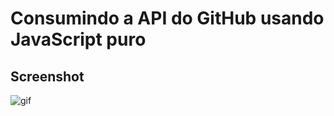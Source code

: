 # Consumindo a API do GitHub usando JavaScript puro

## Screenshot

![gif](https://github.com/guiemi-learning-center/consumindo_api_github_js_vanilla/blob/master/vanilla/media/githu_api_sreenshot.gif)

